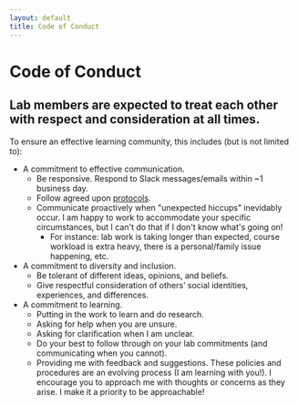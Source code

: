 ```yaml
---
layout: default
title: Code of Conduct
---
```


# Code of Conduct

## Lab members are expected to treat each other with respect and consideration at all times.

To ensure an effective learning community, this includes (but is not limited to):
* A commitment to effective communication.
    * Be responsive. Respond to Slack messages/emails within ~1 business day.
    * Follow agreed upon [protocols](https://docs.google.com/document/d/1HYjnJ_GMRrWixFXSV-RdIJ60G6PYZisA5oXnc72zJkU/edit?usp=sharing).
    * Communicate proactively when "unexpected hiccups" inevidably occur. I am happy to work to accommodate your specific circumstances, but I can't do that if I don't know what's going on!
        * For instance: lab work is taking longer than expected, course workload is extra heavy, there is a personal/family issue happening, etc.
* A commitment to diversity and inclusion.
    * Be tolerant of different ideas, opinions, and beliefs.
    * Give respectful consideration of others’ social identities, experiences, and differences.
* A commitment to learning.
    * Putting in the work to learn and do research.
    * Asking for help when you are unsure.
    * Asking for clarification when I am unclear.
    * Do your best to follow through on your lab commitments (and communicating when you cannot).
    * Providing me with feedback and suggestions. These policies and procedures are an evolving process (I am learning with you!). I encourage you to approach me with thoughts or concerns as they arise. I make it a priority to be approachable!

